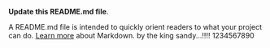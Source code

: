 **Update this README.md file**.

 A README.md file is intended to quickly orient readers to what your project can do.
 [Learn more](https://go.microsoft.com/fwlink/p/?LinkId=524306) about Markdown.
 by the king sandy...!!!!
 1234567890
